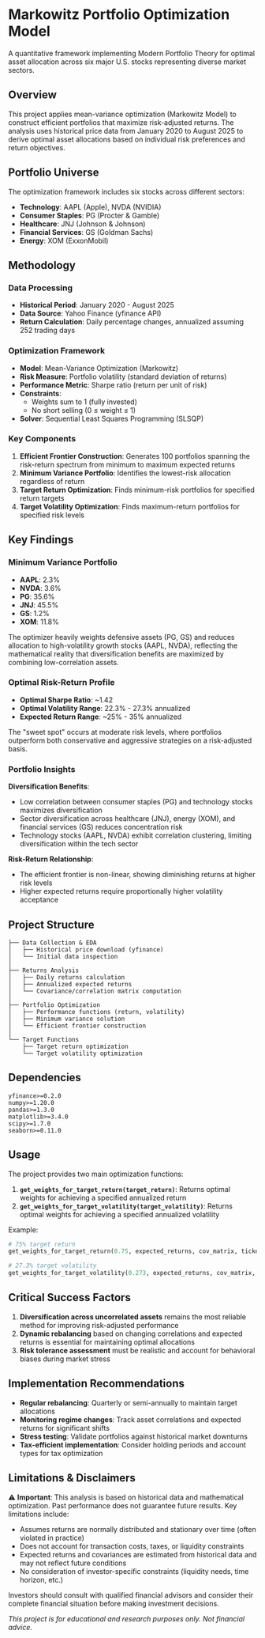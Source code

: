 # Markowitz Portfolio Optimization Model

A quantitative framework implementing Modern Portfolio Theory for optimal asset allocation across six major U.S. stocks representing diverse market sectors.

## Overview

This project applies mean-variance optimization (Markowitz Model) to construct efficient portfolios that maximize risk-adjusted returns. The analysis uses historical price data from January 2020 to August 2025 to derive optimal asset allocations based on individual risk preferences and return objectives.

## Portfolio Universe

The optimization framework includes six stocks across different sectors:

- **Technology**: AAPL (Apple), NVDA (NVIDIA)
- **Consumer Staples**: PG (Procter & Gamble)
- **Healthcare**: JNJ (Johnson & Johnson)
- **Financial Services**: GS (Goldman Sachs)
- **Energy**: XOM (ExxonMobil)

## Methodology

### Data Processing
- **Historical Period**: January 2020 - August 2025
- **Data Source**: Yahoo Finance (yfinance API)
- **Return Calculation**: Daily percentage changes, annualized assuming 252 trading days

### Optimization Framework
- **Model**: Mean-Variance Optimization (Markowitz)
- **Risk Measure**: Portfolio volatility (standard deviation of returns)
- **Performance Metric**: Sharpe ratio (return per unit of risk)
- **Constraints**: 
  - Weights sum to 1 (fully invested)
  - No short selling (0 ≤ weight ≤ 1)
- **Solver**: Sequential Least Squares Programming (SLSQP)

### Key Components

1. **Efficient Frontier Construction**: Generates 100 portfolios spanning the risk-return spectrum from minimum to maximum expected returns
2. **Minimum Variance Portfolio**: Identifies the lowest-risk allocation regardless of return
3. **Target Return Optimization**: Finds minimum-risk portfolios for specified return targets
4. **Target Volatility Optimization**: Finds maximum-return portfolios for specified risk levels

## Key Findings

### Minimum Variance Portfolio
- **AAPL**: 2.3%
- **NVDA**: 3.6%
- **PG**: 35.6%
- **JNJ**: 45.5%
- **GS**: 1.2%
- **XOM**: 11.8%

The optimizer heavily weights defensive assets (PG, GS) and reduces allocation to high-volatility growth stocks (AAPL, NVDA), reflecting the mathematical reality that diversification benefits are maximized by combining low-correlation assets.

### Optimal Risk-Return Profile
- **Optimal Sharpe Ratio**: ~1.42
- **Optimal Volatility Range**: 22.3% - 27.3% annualized
- **Expected Return Range**: ~25% - 35% annualized

The "sweet spot" occurs at moderate risk levels, where portfolios outperform both conservative and aggressive strategies on a risk-adjusted basis.

### Portfolio Insights

**Diversification Benefits**: 
- Low correlation between consumer staples (PG) and technology stocks maximizes diversification
- Sector diversification across healthcare (JNJ), energy (XOM), and financial services (GS) reduces concentration risk
- Technology stocks (AAPL, NVDA) exhibit correlation clustering, limiting diversification within the tech sector

**Risk-Return Relationship**:
- The efficient frontier is non-linear, showing diminishing returns at higher risk levels
- Higher expected returns require proportionally higher volatility acceptance

## Project Structure

```text
├── Data Collection & EDA
│   ├── Historical price download (yfinance)
│   └── Initial data inspection
│
├── Returns Analysis
│   ├── Daily returns calculation
│   ├── Annualized expected returns
│   └── Covariance/correlation matrix computation
│
├── Portfolio Optimization
│   ├── Performance functions (return, volatility)
│   ├── Minimum variance solution
│   └── Efficient frontier construction
│
└── Target Functions
    ├── Target return optimization
    └── Target volatility optimization
```

## Dependencies

```text
yfinance>=0.2.0
numpy>=1.20.0
pandas>=1.3.0
matplotlib>=3.4.0
scipy>=1.7.0
seaborn>=0.11.0
```

## Usage

The project provides two main optimization functions:

1. **`get_weights_for_target_return(target_return)`**: Returns optimal weights for achieving a specified annualized return
2. **`get_weights_for_target_volatility(target_volatility)`**: Returns optimal weights for achieving a specified annualized volatility

Example:
```python
# 75% target return
get_weights_for_target_return(0.75, expected_returns, cov_matrix, tickers)

# 27.3% target volatility  
get_weights_for_target_volatility(0.273, expected_returns, cov_matrix, tickers)
```

## Critical Success Factors

1. **Diversification across uncorrelated assets** remains the most reliable method for improving risk-adjusted performance
2. **Dynamic rebalancing** based on changing correlations and expected returns is essential for maintaining optimal allocations
3. **Risk tolerance assessment** must be realistic and account for behavioral biases during market stress

## Implementation Recommendations

- **Regular rebalancing**: Quarterly or semi-annually to maintain target allocations
- **Monitoring regime changes**: Track asset correlations and expected returns for significant shifts
- **Stress testing**: Validate portfolios against historical market downturns
- **Tax-efficient implementation**: Consider holding periods and account types for tax optimization

## Limitations & Disclaimers

⚠️ **Important**: This analysis is based on historical data and mathematical optimization. Past performance does not guarantee future results. Key limitations include:

- Assumes returns are normally distributed and stationary over time (often violated in practice)
- Does not account for transaction costs, taxes, or liquidity constraints
- Expected returns and covariances are estimated from historical data and may not reflect future conditions
- No consideration of investor-specific constraints (liquidity needs, time horizon, etc.)

Investors should consult with qualified financial advisors and consider their complete financial situation before making investment decisions.

*This project is for educational and research purposes only. Not financial advice.*
